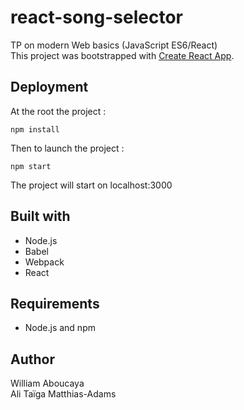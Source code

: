 
# react-song-selector
TP on modern Web basics (JavaScript ES6/React)  
This project was bootstrapped with [Create React App](https://github.com/facebook/create-react-app).

## Deployment

At the root the project :
```
npm install
```
Then to launch the project : 
```
npm start
```
The project will start on localhost:3000

## Built with

* Node.js
* Babel
* Webpack  
* React

## Requirements

* Node.js and npm

## Author

William Aboucaya  
Ali Taïga Matthias-Adams
